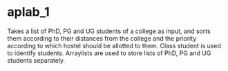 # aplab_1
Takes a list of PhD, PG and UG students of a college as input, and sorts them according to their distances from the college and the priority according to which hostel should be allotted to them. Class student is used to identify students. Arraylists are used to store lists of PhD, PG and UG students separately.
